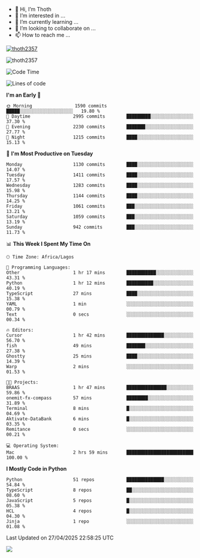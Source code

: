 <!---
thoth2357/thoth2357 is a ✨ special ✨ repository because its `README.md` (this file) appears on your GitHub profile.
You can click the Preview link to take a look at your changes.
--->

- 👋 Hi, I’m Thoth
- 👀 I’m interested in ...
- 🌱 I’m currently learning ...
- 💞️ I’m looking to collaborate on ...
- 📫 How to reach me ...


<p align="left"> <a href="https://github.com/ryo-ma/github-profile-trophy"><img src="https://github-profile-trophy.vercel.app/?username=thoth2357&theme=gruvbox&no-bg=true&no-frame=false&title=MultiLanguage,Commits,Repositories,Stars,Followers,PullRequest,Reviews,Issues" alt="thoth2357" /></a> </p>

<p align="left"> <img src="https://komarev.com/ghpvc/?username=thoth2357&label=Profile%20views&color=0e75b6&style=flat" alt="thoth2357" /> </p>

<!--START_SECTION:waka-->
![Code Time](http://img.shields.io/badge/Code%20Time-3%2C383%20hrs%2019%20mins-blue)

![Lines of code](https://img.shields.io/badge/From%20Hello%20World%20I%27ve%20Written-30.9%20million%20lines%20of%20code-blue)

**I'm an Early 🐤** 

```text
🌞 Morning                1590 commits        █████░░░░░░░░░░░░░░░░░░░░   19.80 % 
🌆 Daytime                2995 commits        █████████░░░░░░░░░░░░░░░░   37.30 % 
🌃 Evening                2230 commits        ███████░░░░░░░░░░░░░░░░░░   27.77 % 
🌙 Night                  1215 commits        ████░░░░░░░░░░░░░░░░░░░░░   15.13 % 
```
📅 **I'm Most Productive on Tuesday** 

```text
Monday                   1130 commits        ████░░░░░░░░░░░░░░░░░░░░░   14.07 % 
Tuesday                  1411 commits        ████░░░░░░░░░░░░░░░░░░░░░   17.57 % 
Wednesday                1283 commits        ████░░░░░░░░░░░░░░░░░░░░░   15.98 % 
Thursday                 1144 commits        ████░░░░░░░░░░░░░░░░░░░░░   14.25 % 
Friday                   1061 commits        ███░░░░░░░░░░░░░░░░░░░░░░   13.21 % 
Saturday                 1059 commits        ███░░░░░░░░░░░░░░░░░░░░░░   13.19 % 
Sunday                   942 commits         ███░░░░░░░░░░░░░░░░░░░░░░   11.73 % 
```


📊 **This Week I Spent My Time On** 

```text
🕑︎ Time Zone: Africa/Lagos

💬 Programming Languages: 
Other                    1 hr 17 mins        ███████████░░░░░░░░░░░░░░   43.31 % 
Python                   1 hr 12 mins        ██████████░░░░░░░░░░░░░░░   40.19 % 
TypeScript               27 mins             ████░░░░░░░░░░░░░░░░░░░░░   15.38 % 
YAML                     1 min               ░░░░░░░░░░░░░░░░░░░░░░░░░   00.79 % 
Text                     0 secs              ░░░░░░░░░░░░░░░░░░░░░░░░░   00.34 % 

🔥 Editors: 
Cursor                   1 hr 42 mins        ██████████████░░░░░░░░░░░   56.70 % 
fish                     49 mins             ███████░░░░░░░░░░░░░░░░░░   27.38 % 
Ghostty                  25 mins             ████░░░░░░░░░░░░░░░░░░░░░   14.39 % 
Warp                     2 mins              ░░░░░░░░░░░░░░░░░░░░░░░░░   01.53 % 

🐱‍💻 Projects: 
BRAAS                    1 hr 47 mins        ███████████████░░░░░░░░░░   59.86 % 
onemit-fx-compass        57 mins             ████████░░░░░░░░░░░░░░░░░   31.89 % 
Terminal                 8 mins              █░░░░░░░░░░░░░░░░░░░░░░░░   04.69 % 
Aktivate-DataBank        6 mins              █░░░░░░░░░░░░░░░░░░░░░░░░   03.35 % 
Remitance                0 secs              ░░░░░░░░░░░░░░░░░░░░░░░░░   00.21 % 

💻 Operating System: 
Mac                      2 hrs 59 mins       █████████████████████████   100.00 % 
```

**I Mostly Code in Python** 

```text
Python                   51 repos            ██████████████░░░░░░░░░░░   54.84 % 
TypeScript               8 repos             ██░░░░░░░░░░░░░░░░░░░░░░░   08.60 % 
JavaScript               5 repos             █░░░░░░░░░░░░░░░░░░░░░░░░   05.38 % 
HCL                      4 repos             █░░░░░░░░░░░░░░░░░░░░░░░░   04.30 % 
Jinja                    1 repo              ░░░░░░░░░░░░░░░░░░░░░░░░░   01.08 % 
```




 Last Updated on 27/04/2025 22:58:25 UTC
<!--END_SECTION:waka-->
<!--![](http://github-profile-summary-cards.vercel.app/api/cards/profile-details?username=thoth2357&theme=2077)

![](http://github-profile-summary-cards.vercel.app/api/cards/stats?username=thoth2357&theme=2077)![](http://github-profile-summary-cards.vercel.app/api/cards/productive-time?username=thoth2357&theme=2077&utcOffset=8) -->
<img src="https://t.bkit.co/w_6789c39040b80.gif" />
